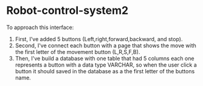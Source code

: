 # Robot-control-system2
To approach this interface:
1. First, I've added 5 buttons (Left,right,forward,backward, and stop).
2. Second, I've connect each button with a page that shows the move with the first letter of the movement button (L,R,S,F,B).
3. Then, I've build a database with one table that had 5 columns each one represents a button with a data type VARCHAR, so when the user click a button it should saved in the database as a the first letter of the buttons name.
